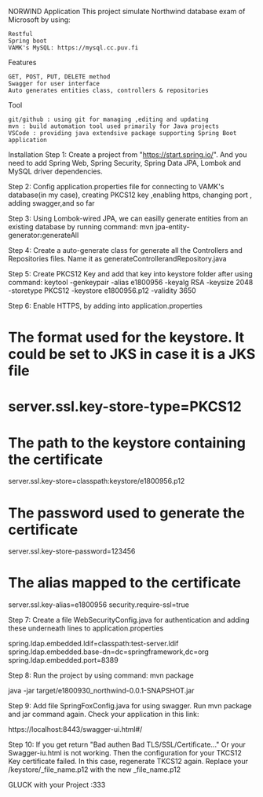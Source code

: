 NORWIND Application
This project simulate Northwind database exam of Microsoft by using:

    Restful
    Spring boot
    VAMK's MySQL: https://mysql.cc.puv.fi

Features

    GET, POST, PUT, DELETE method
    Swagger for user interface
    Auto generates entities class, controllers & repositories

Tool

    git/github : using git for managing ,editing and updating
    mvn : build automation tool used primarily for Java projects
    VSCode : providing java extendsive package supporting Spring Boot application

Installation 
Step 1: Create a project from "https://start.spring.io/". And you need to add Spring Web, Spring Security, Spring Data JPA, Lombok and MySQL driver dependencies.

Step 2: Config application.properties file for connecting to VAMK's database(in my case), creating PKCS12 key ,enabling https, changing port , adding swagger,and so far

Step 3: Using Lombok-wired JPA, we can easilly generate entities from an existing database by running command:
    mvn jpa-entity-generator:generateAll

Step 4: Create a auto-generate class for generate all the Controllers and Repositories files. Name it as generateControllerandRepository.java

Step 5: Create PKCS12 Key and add that key into keystore folder after using command:
keytool -genkeypair -alias e1800956 -keyalg RSA -keysize 2048 -storetype PKCS12 -keystore e1800956.p12 -validity 3650

Step 6: Enable HTTPS, by adding into application.properties

# The format used for the keystore. It could be set to JKS in case it is a JKS file
# server.ssl.key-store-type=PKCS12
# The path to the keystore containing the certificate
server.ssl.key-store=classpath:keystore/e1800956.p12
# The password used to generate the certificate
server.ssl.key-store-password=123456
# The alias mapped to the certificate
server.ssl.key-alias=e1800956
security.require-ssl=true

Step 7: Create a file WebSecurityConfig.java for authentication and adding these underneath lines to application.properties

spring.ldap.embedded.ldif=classpath:test-server.ldif
spring.ldap.embedded.base-dn=dc=springframework,dc=org
spring.ldap.embedded.port=8389


Step 8: Run the project by using command: mvn package

java -jar target/e1800930_northwind-0.0.1-SNAPSHOT.jar 

Step 9: Add file SpringFoxConfig.java for using swagger. Run mvn package and jar command again. Check your application in this link:

https://localhost:8443/swagger-ui.html#/

Step 10: If you get return 
"Bad authen
Bad TLS/SSL/Certificate..."
Or your Swagger-iu.html is not working.
Then the configuration for your TKCS12 Key certificate failed. In this case, regenerate TKCS12 again.
Replace your /keystore/_file_name.p12 with the new _file_name.p12

GLUCK with your Project :333

